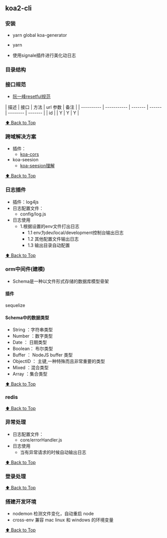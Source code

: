 ## koa2-cli

### 安装
- yarn global koa-generator

- yarn

* 使用signale插件进行美化动日志


### 目录结构


### 接口规范
- [阮一峰resetful规范](http://www.ruanyifeng.com/blog/2014/05/restful_api.html)


| 描述 | 接口  | 方法 | url 参数 | 备注 |
| ---------- | ----------- | ------- | ------ | -------- | ------- |
| id | | Y | Y   | Y   |


[⬆ Back to Top](#目录结构)

### 跨域解决方案

- 插件： 
   - [koa-cors](https://www.npmjs.com/package/koa-cors)
- koa-seesion
   - [koa-seesion理解](https://github.com/iNuanfeng/blog/issues/1)

[⬆ Back to Top](#目录结构)

### 日志插件

- 插件：log4js
- 日志配置文件：
   - config/log.js
- 日志使用
   - 1.根据设置的env文件打出日志
      - 1.1 env为dev/local/development控制台输出日志
      - 1.2 其他配置文件输出日志
      - 1.3 输出目录自动配置

[⬆ Back to Top](#目录结构)

### orm中间件(建模)

* Schema是一种以文件形式存储的数据库模型骨架
#### 插件
   sequelize
####  Schema中的数据类型
- String ：字符串类型
- Number ：数字类型
- Date ： 日期类型
- Boolean： 布尔类型
- Buffer ： NodeJS buffer 类型
- ObjectID ： 主键,一种特殊而且非常重要的类型
- Mixed ：混合类型
- Array ：集合类型

[⬆ Back to Top](#目录结构)

### redis

[⬆ Back to Top](#目录结构)

### 异常处理
- 日志配置文件：
   - core/errorHandler.js
- 日志使用
   - 当有异常请求的时候自动输出日志

[⬆ Back to Top](#目录结构)

### 登录处理

[⬆ Back to Top](#目录结构)

### 搭建开发环境
- nodemon 检测文件变化，自动重启 node
- cross-env 兼容 mac linux 和 windows 的环境变量

[⬆ Back to Top](#目录结构)
